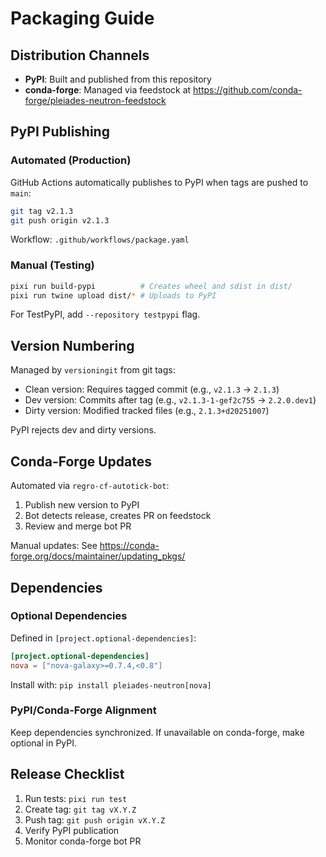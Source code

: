 # Packaging Guide

## Distribution Channels

- **PyPI**: Built and published from this repository
- **conda-forge**: Managed via feedstock at https://github.com/conda-forge/pleiades-neutron-feedstock

## PyPI Publishing

### Automated (Production)

GitHub Actions automatically publishes to PyPI when tags are pushed to `main`:

```bash
git tag v2.1.3
git push origin v2.1.3
```

Workflow: `.github/workflows/package.yaml`

### Manual (Testing)

```bash
pixi run build-pypi          # Creates wheel and sdist in dist/
pixi run twine upload dist/* # Uploads to PyPI
```

For TestPyPI, add `--repository testpypi` flag.

## Version Numbering

Managed by `versioningit` from git tags:

- Clean version: Requires tagged commit (e.g., `v2.1.3` → `2.1.3`)
- Dev version: Commits after tag (e.g., `v2.1.3-1-gef2c755` → `2.2.0.dev1`)
- Dirty version: Modified tracked files (e.g., `2.1.3+d20251007`)

PyPI rejects dev and dirty versions.

## Conda-Forge Updates

Automated via `regro-cf-autotick-bot`:

1. Publish new version to PyPI
2. Bot detects release, creates PR on feedstock
3. Review and merge bot PR

Manual updates: See https://conda-forge.org/docs/maintainer/updating_pkgs/

## Dependencies

### Optional Dependencies

Defined in `[project.optional-dependencies]`:

```toml
[project.optional-dependencies]
nova = ["nova-galaxy>=0.7.4,<0.8"]
```

Install with: `pip install pleiades-neutron[nova]`

### PyPI/Conda-Forge Alignment

Keep dependencies synchronized. If unavailable on conda-forge, make optional in PyPI.

## Release Checklist

1. Run tests: `pixi run test`
2. Create tag: `git tag vX.Y.Z`
3. Push tag: `git push origin vX.Y.Z`
4. Verify PyPI publication
5. Monitor conda-forge bot PR
